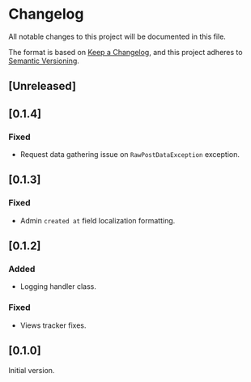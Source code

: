# Changelog
All notable changes to this project will be documented in this file.

The format is based on [Keep a Changelog](https://keepachangelog.com/en/1.0.0/),
and this project adheres to [Semantic Versioning](https://semver.org/spec/v2.0.0.html).

## [Unreleased]

## [0.1.4]
### Fixed
- Request data gathering issue on `RawPostDataException` exception.

## [0.1.3]
### Fixed
- Admin `created at` field localization formatting.

## [0.1.2]
### Added
- Logging handler class.
### Fixed
- Views tracker fixes.

## [0.1.0]
Initial version.
